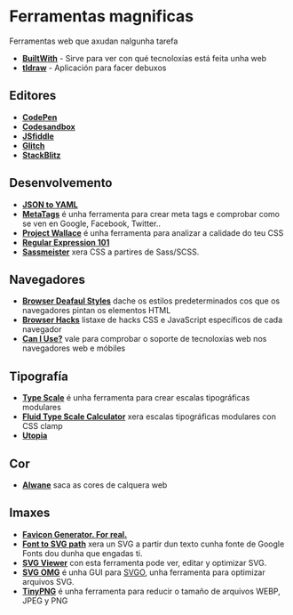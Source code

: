 # Ferramentas magnificas

Ferramentas web que axudan nalgunha tarefa

* [**BuiltWith**](https://builtwith.com/) - Sirve para ver con qué tecnoloxías está feita unha web
* [**tldraw**](https://www.tldraw.com/) - Aplicación para facer debuxos

## Editores

* [**CodePen**](https://codepen.io/)
* [**Codesandbox**](https://codesandbox.io/)
* [**JSfiddle**](https://jsfiddle.net/)
* [**Glitch**](https://glitch.com/)
* [**StackBlitz**](https://stackblitz.com/)


## Desenvolvemento

* [**JSON to YAML**](https://www.json2yaml.com/)
* [**MetaTags**](https://metatags.io/) é unha ferramenta para crear meta tags e comprobar como se ven en Google, Facebook, Twitter..
* [**Project Wallace**](https://www.projectwallace.com/) é unha ferramenta para analizar a calidade do teu CSS
* [**Regular Expression 101**](https://regex101.com/)
* [**Sassmeister**](https://www.sassmeister.com/) xera CSS a partires de Sass/SCSS.

## Navegadores

* [**Browser Deafaul Styles**](https://browserdefaultstyles.com/) dache os estilos predeterminados cos que os navegadores pintan os elementos HTML
* [**Browser Hacks**](http://browserhacks.com/) listaxe de hacks CSS e JavaScript específicos de cada navegador
* [**Can I Use?**](https://caniuse.com/) vale para comprobar o soporte de tecnoloxías web nos navegadores web e móbiles

## Tipografía

* [**Type Scale**](https://typescale.com/) é unha ferramenta para crear escalas tipográficas modulares
* [**Fluid Type Scale Calculator**](https://www.fluid-type-scale.com/) xera escalas tipográficas modulares con CSS clamp
* [**Utopia**](https://utopia.fyi/)

## Cor

* [**Alwane**](https://alwane.io/) saca as cores de calquera web

## Imaxes

* [**Favicon Generator. For real.**](https://realfavicongenerator.net) 
* [**Font to SVG path**](https://danmarshall.github.io/google-font-to-svg-path/) xera un SVG a partir dun texto cunha fonte de Google Fonts dou dunha que engadas ti.
* [**SVG Viewer**](https://www.svgviewer.dev/) con esta ferramenta pode ver, editar y optimizar SVG.
* [**SVG OMG**](https://svgomg.net/) é unha GUI para [SVGO](https://github.com/svg/svgo), unha ferramenta para optimizar arquivos SVG.
* [**TinyPNG**](https://tinypng.com/) é unha ferramenta para reducir o tamaño de arquivos WEBP, JPEG y PNG







